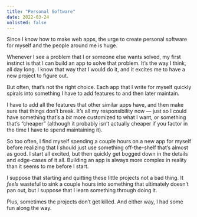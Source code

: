 ```yaml
---
title: "Personal Software"
date: 2022-03-24
unlisted: false
---
```


Since I know how to make web apps, the urge to create personal software for myself and the people around me is huge.

Whenever I see a problem that I or someone else wants solved, my first instinct is that I can build an app to solve that problem. It’s the way I think, all day long. I know that way that I would do it, and it excites me to have a new project to figure out.

But often, that’s not the right choice. Each app that I write for myself quickly spirals into something I have to add features to and then later maintain.

I have to add all the features that other similar apps have, and then make sure that things don’t break. It’s all my responsibility now — just so I could have something that’s a _bit_ more customized to what I want, or something that’s “cheaper” (although it probably isn’t actually cheaper if you factor in the time I have to spend maintaining it).

So too often, I find myself spending a couple hours on a new app for myself before realizing that I should just use something off-the-shelf that’s almost as good. I start all excited, but then quickly get bogged down in the details and edge-cases of it all. Building an app is always more complex in reality than it seems to me before I start.

I suppose that starting and quitting these little projects not a bad thing. It _feels_ wasteful to sink a couple hours into something that ultimately doesn’t pan out, but I suppose that I learn something through doing it.

Plus, sometimes the projects don’t get killed. And either way, I had some fun along the way.

